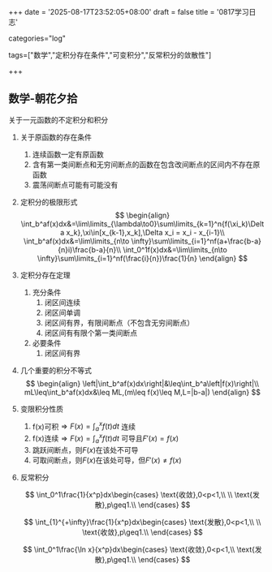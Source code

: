 +++
date = '2025-08-17T23:52:05+08:00'
draft = false
title = '0817学习日志'

categories="log"

tags=["数学","定积分存在条件","可变积分","反常积分的敛散性"]

+++

## 数学-朝花夕拾

关于一元函数的不定积分和积分

1. 关于原函数的存在条件

   1. 连续函数一定有原函数
   2. 含有第一类间断点和无穷间断点的函数在包含改间断点的区间内不存在原函数
   3. 震荡间断点可能有可能没有

2. 定积分的极限形式
   $$
   \begin{align}
   \int_b^af(x)dx&=\lim\limits_{\lambda\to0}\sum\limits_{k=1}^n{f(\xi_k)\Delta x_k},\xi\in[x_{k-1},x_k],\Delta x_i = x_i - x_{i-1}\\
   \int_b^af(x)dx&=\lim\limits_{n\to \infty}\sum\limits_{i=1}^nf(a+\frac{b-a}{n}i)\frac{b-a}{n}\\
   \int_0^1f(x)dx&=\lim\limits_{n\to \infty}\sum\limits_{i=1}^nf(\frac{i}{n})\frac{1}{n}
   \end{align}
   $$
   
3. 定积分存在定理

   1. 充分条件
      1. 闭区间连续
      2. 闭区间单调
      3. 闭区间有界，有限间断点（不包含无穷间断点）
      4. 闭区间有有限个第一类间断点
   2. 必要条件
      1. 闭区间有界

4. 几个重要的积分不等式
   $$
   \begin{align}
   \left|\int_b^af(x)dx\right|&\leq\int_b^a\left|f(x)\right|\\
   mL\leq\int_b^af(x)dx&\leq ML,(m\leq f(x)\leq M,L=|b-a|)
   \end{align}
   $$

5. 变限积分性质
   1. f(x)可积$\Rightarrow F(x)=\int_a^xf(t)dt$ 连续
   2. f(x)连续$\Rightarrow F(x)=\int_a^xf(t)dt$ 可导且$F'(x)=f(x)$
   3. 跳跃间断点，则$F(x)$在该处不可导
   4. 可取间断点，则$F(x)$在该处可导，但$F'(x)\neq f(x)$

5. 反常积分

   $$
      \int_0^1\frac{1}{x^p}dx\begin{cases}
      \text{收敛},0<p<1,\\
      \\
      \text{发散},p\geq1.\\
      \end{cases}
   $$

   $$
      \int_{1}^{+\infty}\frac{1}{x^p}dx\begin{cases}
      \text{发散},0<p<1,\\
      \\
      \text{收敛},p\geq1.\\
      \end{cases}
   $$

   $$
   \int_0^1\frac{\ln x}{x^p}dx\begin{cases}
      \text{收敛},0<p<1,\\
      \text{发散},p\geq1.\\
      \end{cases}
   $$

